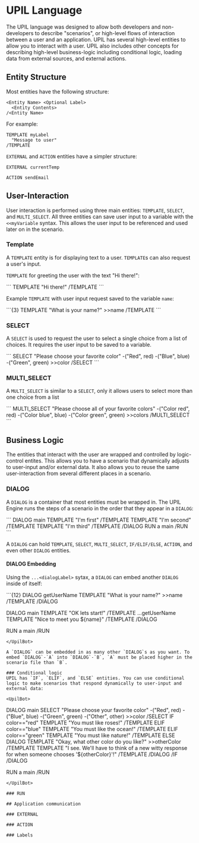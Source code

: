 # UPIL Language

The UPIL language was designed to allow both developers and non-developers to describe "scenarios", or high-level flows of interaction between a user and an application. UPIL has several high-level entities to allow you to interact with a user. UPIL also includes other concepts for describing high-level business-logic including conditional logic, loading data from external sources, and external actions.

## Entity Structure

Most entities have the following structure:

```
<Entity Name> <Optional Label>
  <Entity Contents>
/<Entity Name>
```
For example:
```
TEMPLATE myLabel
  "Message to user"
/TEMPLATE
```

`EXTERNAL` and `ACTION` entities have a simpler structure:
```
EXTERNAL currentTemp
```
```
ACTION sendEmail
```

## User-Interaction

User interaction is performed using three main entities: `TEMPLATE`, `SELECT`, and `MULTI_SELECT`. All three entities can save user input to a variable with the `<<myVariable` syntax. This allows the user input to be referenced and used later on in the scenario.

### Template
A `TEMPLATE` entity is for displaying text to a user. `TEMPLATE`s can also request a user's input.

`TEMPLATE` for greeting the user with the text "Hi there!":

<UpilBot simple>
```
TEMPLATE
  "Hi there!"
/TEMPLATE
```
</UpilBot>

Example `TEMPLATE` with user input request saved to the variable `name`:

<UpilBot simple>
```{3}
TEMPLATE
  "What is your name?"
  >>name
/TEMPLATE
```
</UpilBot>

### SELECT
A `SELECT` is used to request the user to select a single choice from a list of choices. It requires the user input to be saved to a variable.

<UpilBot simple>
```
SELECT
 "Please choose your favorite color"
  -("Red", red)
  -("Blue", blue)
  -("Green", green)
  >>color
/SELECT
```
</UpilBot>

### MULTI_SELECT
A `MULTI_SELECT` is similar to a `SELECT`, only it allows users to select more than one choice from a list

<UpilBot simple>
```
MULTI_SELECT
 "Please choose all of your favorite colors"
  -("Color red", red)
  -("Color blue", blue)
  -("Color green", green)
  >>colors
/MULTI_SELECT
```
</UpilBot>

## Business Logic 
The entities that interact with the user are wrapped and controlled by logic-control entites. This allows you to have a scenario that dynamically adjusts to user-input and/or external data. It also allows you to reuse the same user-interaction from several different places in a scenario.

### DIALOG

A `DIALOG` is a container that most entities must be wrapped in. The UPIL Engine runs the steps of a scenario in the order that they appear in a `DIALOG`:

<UpilBot>
```
DIALOG main
  TEMPLATE
    "I'm first"
  /TEMPLATE
  TEMPLATE
    "I'm second"
  /TEMPLATE
  TEMPLATE
    "I'm third"
  /TEMPLATE
/DIALOG
RUN a
  main
/RUN
```
</UpilBot>

A `DIALOG` can hold `TEMPLATE`, `SELECT`, `MULTI_SELECT`, `IF/ELIF/ELSE`, `ACTION`, and even other `DIALOG` entities. 

#### DIALOG Embedding
Using the `...<dialogLabel>` sytax, a `DIALOG` can embed another `DIALOG` inside of itself:

<UpilBot>
```{12}
DIALOG getUserName
  TEMPLATE
    "What is your name?"
    >>name
  /TEMPLATE
/DIALOG

DIALOG main
  TEMPLATE
    "OK lets start!"
  /TEMPLATE
  ...getUserName
  TEMPLATE
    "Nice to meet you ${name}"
  /TEMPLATE
/DIALOG

RUN a
  main
/RUN
```
</UpilBot>

A `DIALOG` can be embedded in as many other `DIALOG`s as you want. To embed `DIALOG`-`A` into `DIALOG`-`B`, `A` must be placed higher in the scenario file than `B`. 

### Conditional logic
UPIL has `IF`, `ELIF`, and `ELSE` entities. You can use conditional logic to make scenarios that respond dynamically to user-input and external data:

<UpilBot>
```
DIALOG main
  SELECT
    "Please choose your favorite color"
    -("Red", red)
    -("Blue", blue)
    -("Green", green)
    -("Other", other)
    >>color
  /SELECT
  IF color=="red"
    TEMPLATE
      "You must like roses!"
    /TEMPLATE
  ELIF color=="blue"
    TEMPLATE
      "You must like the ocean!"
    /TEMPLATE
  ELIF color=="green"
    TEMPLATE
      "You must like nature!"
    /TEMPLATE
  ELSE
    DIALOG
      TEMPLATE
        "Okay, what other color do you like?"
        >>otherColor
      /TEMPLATE
      TEMPLATE
        "I see. We'll have to think of a new witty response for when someone chooses '${otherColor}'!"
      /TEMPLATE
    /DIALOG
  /IF
/DIALOG

RUN a
  main
/RUN
```
</UpilBot>

### RUN

## Application communication

### EXTERNAL

### ACTION

### Labels

